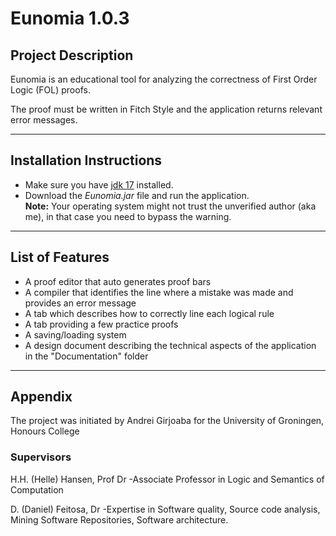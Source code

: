 # Eunomia 1.0.3

## Project Description
Eunomia is an educational tool for analyzing the correctness of First Order Logic (FOL) proofs. 

The proof must be written in Fitch Style and the application returns relevant error messages.

---

## Installation Instructions
- Make sure you have [jdk 17](https://www.oracle.com/java/technologies/javase/jdk17-archive-downloads.html) installed.
- Download the _Eunomia.jar_ file and run the application. <br> **Note:** Your operating system might not trust the unverified author (aka me), in that case you need to bypass the warning.

---

## List of Features

- A proof editor that auto generates proof bars
- A compiler that identifies the line where a mistake was made and provides an error message
- A tab which describes how to correctly line each logical rule
- A tab providing a few practice proofs
- A saving/loading system
- A design document describing the technical aspects of the application in the "Documentation" folder

---

## Appendix

The project was initiated by Andrei Girjoaba for the University of Groningen, Honours College 

### Supervisors

H.H. (Helle) Hansen, Prof Dr -Associate Professor in Logic and Semantics of Computation 

D. (Daniel) Feitosa, Dr -Expertise in Software quality, Source code analysis, Mining Software Repositories, Software architecture.
